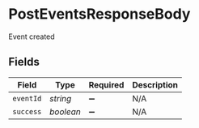 # PostEventsResponseBody

Event created


## Fields

| Field              | Type               | Required           | Description        |
| ------------------ | ------------------ | ------------------ | ------------------ |
| `eventId`          | *string*           | :heavy_minus_sign: | N/A                |
| `success`          | *boolean*          | :heavy_minus_sign: | N/A                |